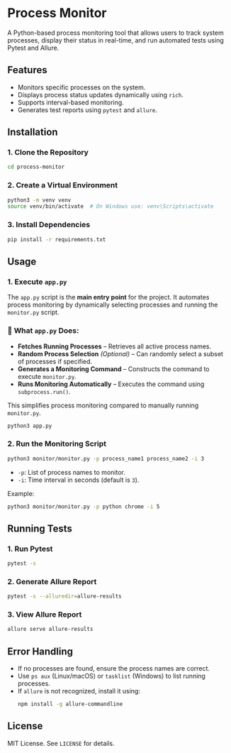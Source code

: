 # Process Monitor

A Python-based process monitoring tool that allows users to track system processes, display their status in real-time, and run automated tests using Pytest and Allure.

## Features
- Monitors specific processes on the system.
- Displays process status updates dynamically using `rich`.
- Supports interval-based monitoring.
- Generates test reports using `pytest` and `allure`.

## Installation

### 1. Clone the Repository
```sh 
cd process-monitor
```

### 2. Create a Virtual Environment
```sh
python3 -m venv venv
source venv/bin/activate  # On Windows use: venv\Scripts\activate
```

### 3. Install Dependencies
```sh
pip install -r requirements.txt
```

## Usage


### 1. Execute `app.py`

The `app.py` script is the **main entry point** for the project. It automates process monitoring by dynamically selecting processes and running the `monitor.py` script.

### 🔹 **What `app.py` Does:**
- **Fetches Running Processes** – Retrieves all active process names.
- **Random Process Selection** *(Optional)* – Can randomly select a subset of processes if specified.
- **Generates a Monitoring Command** – Constructs the command to execute `monitor.py`.
- **Runs Monitoring Automatically** – Executes the command using `subprocess.run()`.

This simplifies process monitoring compared to manually running `monitor.py`.

```sh
python3 app.py
```

### 2. Run the Monitoring Script
```sh
python3 monitor/monitor.py -p process_name1 process_name2 -i 3
```
- `-p`: List of process names to monitor.
- `-i`: Time interval in seconds (default is `3`).

Example:
```sh
python3 monitor/monitor.py -p python chrome -i 5
```



## Running Tests

### 1. Run Pytest
```sh
pytest -s
```

### 2. Generate Allure Report
```sh
pytest -s --alluredir=allure-results
```

### 3. View Allure Report
```sh
allure serve allure-results
```

## Error Handling
- If no processes are found, ensure the process names are correct.
- Use `ps aux` (Linux/macOS) or `tasklist` (Windows) to list running processes.
- If `allure` is not recognized, install it using:
  ```sh
  npm install -g allure-commandline
  ```

## License
MIT License. See `LICENSE` for details.

